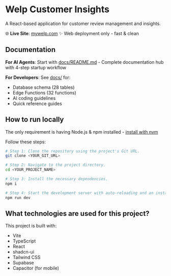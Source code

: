 # Welp Customer Insights

A React-based application for customer review management and insights.

🌐 **Live Site**: [mywelp.com](https://mywelp.com) ✨ Web deployment only - fast & clean

## Documentation

**For AI Agents**: Start with [docs/README.md](docs/README.md) - Complete documentation hub with 4-step startup workflow

**For Developers**: See [docs/](docs/) for:
- Database schema (28 tables)
- Edge Functions (32 functions)
- AI coding guidelines
- Quick reference guides

## How to run locally

The only requirement is having Node.js & npm installed - [install with nvm](https://github.com/nvm-sh/nvm#installing-and-updating)

Follow these steps:

```sh
# Step 1: Clone the repository using the project's Git URL.
git clone <YOUR_GIT_URL>

# Step 2: Navigate to the project directory.
cd <YOUR_PROJECT_NAME>

# Step 3: Install the necessary dependencies.
npm i

# Step 4: Start the development server with auto-reloading and an instant preview.
npm run dev
```

## What technologies are used for this project?

This project is built with:

- Vite
- TypeScript
- React
- shadcn-ui
- Tailwind CSS
- Supabase
- Capacitor (for mobile)